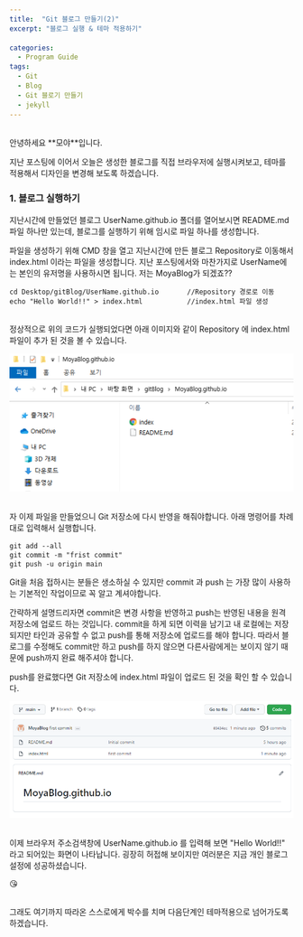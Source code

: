 ```yaml
---
title:  "Git 블로그 만들기(2)"
excerpt: "블로그 실행 & 테마 적용하기"

categories:
  - Program Guide
tags: 
  - Git 
  - Blog
  - Git 블로기 만들기
  - jekyll
---
```


<br/>
안녕하세요 **모야**입니다.

지난 포스팅에 이어서 오늘은 생성한 블로그를 직접 브라우저에 실행시켜보고, 테마를 적용해서
디자인을 변경해 보도록 하겠습니다.


### 1. 블로그 실행하기

지난시간에 만들었던 블로그 UserName.github.io 폴더를 열어보시면 README.md 파일 하나만 있는데,
블로그를 실행하기 위해 임시로 파일 하나를 생성합니다.

파일을 생성하기 위해 CMD 창을 열고 지난시간에 만든 블로그 Repository로 이동해서 index.html 이라는 파일을 생성합니다.
지난 포스팅에서와 마찬가지로 UserName에는 본인의 유저명을 사용하시면 됩니다. 저는 MoyaBlog가 되겠죠??

    cd Desktop/gitBlog/UserName.github.io       //Repository 경로로 이동
    echo "Hello World!!" > index.html           //index.html 파일 생성



<br/>정상적으로 위의 코드가 실행되었다면 아래 이미지와 같이 Repository 에 index.html 파일이 추가 된 것을 볼 수 있습니다.

<img src="/assets/images/index.PNG"><br/><br/>


자 이제 파일을 만들었으니 Git 저장소에 다시 반영을 해줘야합니다. 아래 명령어를 차례대로 입력해서 실행합니다.

    git add --all
    git commit -m "frist commit"
    git push -u origin main

Git을 처음 접하시는 분들은 생소하실 수 있지만 commit 과 push 는 가장 많이 
사용하는 기본적인 작업이므로 꼭 알고 계셔야합니다.<br/>

간략하게 설명드리자면 commit은 변경 사항을 반영하고 push는 반영된 내용을 원격 저장소에 업로드 하는 것입니다.
commit을 하게 되면 이력을 남기고 내 로컬에는 저장되지만 타인과 공유할 수 없고 push를 통해 저장소에 업로드를 해야
합니다.
따라서 블로그를 수정해도 commit만 하고 push를 하지 않으면 다른사람에게는 보이지 않기 때문에 push까지 완료 해주셔야 합니다.<br/>


push를 완료했다면 Git 저장소에 index.html 파일이 업로드 된 것을 확인 할 수 있습니다.

<img src="/assets/images/gitpush.PNG"><br/><br/>

이제 브라우저 주소검색창에 UserName.github.io 를 입력해 보면 "Hello World!!" 라고 되어있는
화면이 나타납니다. 굉장히 허접해 보이지만 여러분은 지금 개인 블로그 설정에 성공하셨습니다. 

:kissing_heart:

<br/>
그래도 여기까지 따라온 스스로에게 박수를 치며 다음단계인 테마적용으로 넘어가도록 하겠습니다.






<br/><br/><br/>